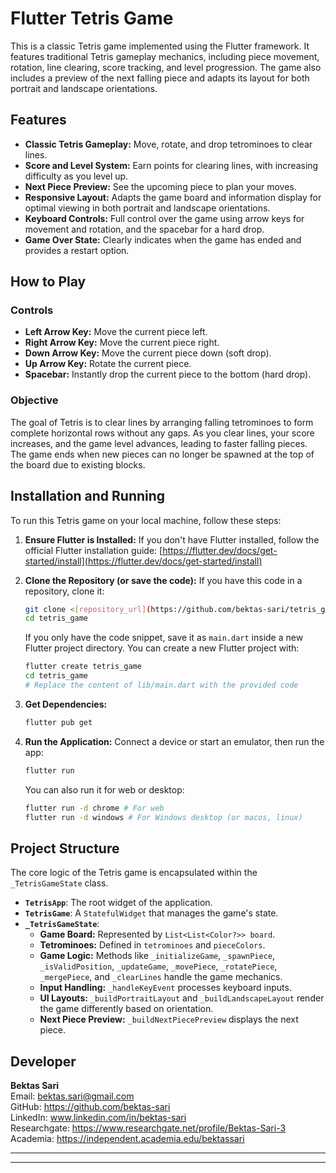 # Flutter Tetris Game

This is a classic Tetris game implemented using the Flutter framework. It features traditional Tetris gameplay mechanics, including piece movement, rotation, line clearing, score tracking, and level progression. 
The game also includes a preview of the next falling piece and adapts its layout for both portrait and landscape orientations.

## Features

* **Classic Tetris Gameplay:** Move, rotate, and drop tetrominoes to clear lines.
* **Score and Level System:** Earn points for clearing lines, with increasing difficulty as you level up.
* **Next Piece Preview:** See the upcoming piece to plan your moves.
* **Responsive Layout:** Adapts the game board and information display for optimal viewing in both portrait and landscape orientations.
* **Keyboard Controls:** Full control over the game using arrow keys for movement and rotation, and the spacebar for a hard drop.
* **Game Over State:** Clearly indicates when the game has ended and provides a restart option.

## How to Play

### Controls

* **Left Arrow Key:** Move the current piece left.
* **Right Arrow Key:** Move the current piece right.
* **Down Arrow Key:** Move the current piece down (soft drop).
* **Up Arrow Key:** Rotate the current piece.
* **Spacebar:** Instantly drop the current piece to the bottom (hard drop).

### Objective

The goal of Tetris is to clear lines by arranging falling tetrominoes to form complete horizontal rows without any gaps. As you clear lines, your score increases, and the game level advances, leading to faster falling pieces. 
The game ends when new pieces can no longer be spawned at the top of the board due to existing blocks.

## Installation and Running

To run this Tetris game on your local machine, follow these steps:

1.  **Ensure Flutter is Installed:** If you don't have Flutter installed, follow the official Flutter installation guide: [https://flutter.dev/docs/get-started/install](https://flutter.dev/docs/get-started/install)

2.  **Clone the Repository (or save the code):**
    If you have this code in a repository, clone it:
    ```bash
    git clone <[repository_url](https://github.com/bektas-sari/tetris_game)>
    cd tetris_game
    ```
    If you only have the code snippet, save it as `main.dart` inside a new Flutter project directory. You can create a new Flutter project with:
    ```bash
    flutter create tetris_game
    cd tetris_game
    # Replace the content of lib/main.dart with the provided code
    ```

3.  **Get Dependencies:**
    ```bash
    flutter pub get
    ```

4.  **Run the Application:**
    Connect a device or start an emulator, then run the app:
    ```bash
    flutter run
    ```
    You can also run it for web or desktop:
    ```bash
    flutter run -d chrome # For web
    flutter run -d windows # For Windows desktop (or macos, linux)
    ```

## Project Structure

The core logic of the Tetris game is encapsulated within the `_TetrisGameState` class.

* **`TetrisApp`**: The root widget of the application.
* **`TetrisGame`**: A `StatefulWidget` that manages the game's state.
* **`_TetrisGameState`**:
    * **Game Board:** Represented by `List<List<Color?>> board`.
    * **Tetrominoes:** Defined in `tetrominoes` and `pieceColors`.
    * **Game Logic:** Methods like `_initializeGame`, `_spawnPiece`, `_isValidPosition`, `_updateGame`, `_movePiece`, `_rotatePiece`, `_mergePiece`, and `_clearLines` handle the game mechanics.
    * **Input Handling:** `_handleKeyEvent` processes keyboard inputs.
    * **UI Layouts:** `_buildPortraitLayout` and `_buildLandscapeLayout` render the game differently based on orientation.
    * **Next Piece Preview:** `_buildNextPiecePreview` displays the next piece.

## Developer

**Bektas Sari**  
Email: bektas.sari@gmail.com  <br>
GitHub: https://github.com/bektas-sari <br>
LinkedIn: www.linkedin.com/in/bektas-sari <br>
Researchgate: https://www.researchgate.net/profile/Bektas-Sari-3 <br>
Academia: https://independent.academia.edu/bektassari <br>

---
---
